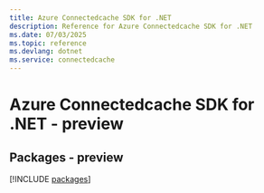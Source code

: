 ```yaml
---
title: Azure Connectedcache SDK for .NET
description: Reference for Azure Connectedcache SDK for .NET
ms.date: 07/03/2025
ms.topic: reference
ms.devlang: dotnet
ms.service: connectedcache
---
```

# Azure Connectedcache SDK for .NET - preview
## Packages - preview
[!INCLUDE [packages](connectedcache-index.md)]